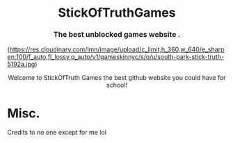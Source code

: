 <h1 align="center">StickOfTruthGames</h1>
<h3 align="center">The best unblocked games website .</h3>

(https://res.cloudinary.com/lmn/image/upload/c_limit,h_360,w_640/e_sharpen:100/f_auto,fl_lossy,q_auto/v1/gameskinnyc/s/o/u/south-park-stick-truth-5192a.jpg)

<p align="center">
Welcome to StickOfTruth Games the best github website you could have for school!


# Misc.

Credits to no one except for me lol
                 
                 
